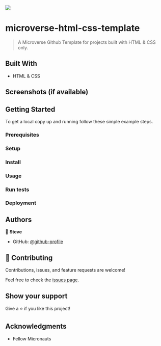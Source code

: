 ![](https://img.shields.io/badge/Microverse-blueviolet)

# microverse-html-css-template

> A Microverse Github Template for projects built with HTML & CSS only.


## Built With

- HTML & CSS


## Screenshots (if available)


## Getting Started

To get a local copy up and running follow these simple example steps.

### Prerequisites

### Setup

### Install

### Usage

### Run tests

### Deployment



## Authors

👤 **Steve**

- GitHub: [@github-profile](https://github.com/sntakirutimana72)

## 🤝 Contributing

Contributions, issues, and feature requests are welcome!

Feel free to check the [issues page](../../issues/).

## Show your support

Give a ⭐️ if you like this project!

## Acknowledgments

- Fellow Micronauts
